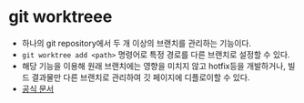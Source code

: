 # git worktreee
- 하나의 git repository에서 두 개 이상의 브랜치를 관리하는 기능이다.
- ```git worktree add <path>``` 명령어로 특정 경로를 다른 브랜치로 설정할 수 있다.
- 해당 기능을 이용해 원래 브랜치에는 영향을 미치지 않고 hotfix등을 개발하거나, 빌드 결과물만 다른 브랜치로 관리하여 깃 페이지에 디플로이할 수 있다.
- [공식 문서](https://git-scm.com/docs/git-worktree)

